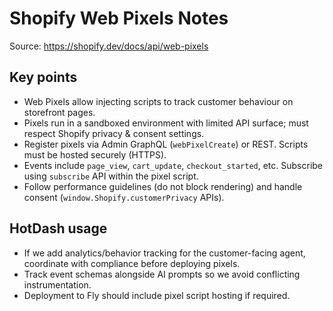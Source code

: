 # Shopify Web Pixels Notes

Source: https://shopify.dev/docs/api/web-pixels

## Key points

- Web Pixels allow injecting scripts to track customer behaviour on storefront pages.
- Pixels run in a sandboxed environment with limited API surface; must respect Shopify privacy & consent settings.
- Register pixels via Admin GraphQL (`webPixelCreate`) or REST. Scripts must be hosted securely (HTTPS).
- Events include `page_view`, `cart_update`, `checkout_started`, etc. Subscribe using `subscribe` API within the pixel script.
- Follow performance guidelines (do not block rendering) and handle consent (`window.Shopify.customerPrivacy` APIs).

## HotDash usage

- If we add analytics/behavior tracking for the customer-facing agent, coordinate with compliance before deploying pixels.
- Track event schemas alongside AI prompts so we avoid conflicting instrumentation.
- Deployment to Fly should include pixel script hosting if required.
